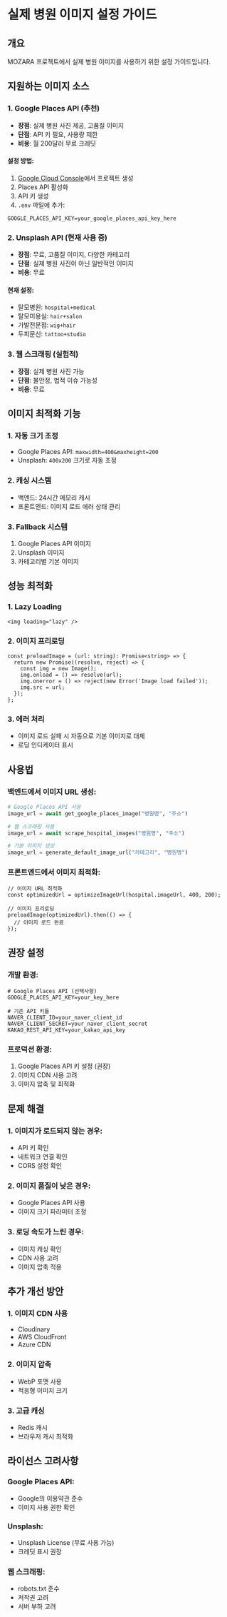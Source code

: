 # 실제 병원 이미지 설정 가이드

## 개요
MOZARA 프로젝트에서 실제 병원 이미지를 사용하기 위한 설정 가이드입니다.

## 지원하는 이미지 소스

### 1. Google Places API (추천)
- **장점**: 실제 병원 사진 제공, 고품질 이미지
- **단점**: API 키 필요, 사용량 제한
- **비용**: 월 200달러 무료 크레딧

#### 설정 방법:
1. [Google Cloud Console](https://console.cloud.google.com/)에서 프로젝트 생성
2. Places API 활성화
3. API 키 생성
4. `.env` 파일에 추가:
```env
GOOGLE_PLACES_API_KEY=your_google_places_api_key_here
```

### 2. Unsplash API (현재 사용 중)
- **장점**: 무료, 고품질 이미지, 다양한 카테고리
- **단점**: 실제 병원 사진이 아닌 일반적인 이미지
- **비용**: 무료

#### 현재 설정:
- 탈모병원: `hospital+medical`
- 탈모미용실: `hair+salon`
- 가발전문점: `wig+hair`
- 두피문신: `tattoo+studio`

### 3. 웹 스크래핑 (실험적)
- **장점**: 실제 병원 사진 가능
- **단점**: 불안정, 법적 이슈 가능성
- **비용**: 무료

## 이미지 최적화 기능

### 1. 자동 크기 조정
- Google Places API: `maxwidth=400&maxheight=200`
- Unsplash: `400x200` 크기로 자동 조정

### 2. 캐싱 시스템
- 백엔드: 24시간 메모리 캐시
- 프론트엔드: 이미지 로드 에러 상태 관리

### 3. Fallback 시스템
1. Google Places API 이미지
2. Unsplash 이미지
3. 카테고리별 기본 이미지

## 성능 최적화

### 1. Lazy Loading
```tsx
<img loading="lazy" />
```

### 2. 이미지 프리로딩
```tsx
const preloadImage = (url: string): Promise<string> => {
  return new Promise((resolve, reject) => {
    const img = new Image();
    img.onload = () => resolve(url);
    img.onerror = () => reject(new Error('Image load failed'));
    img.src = url;
  });
};
```

### 3. 에러 처리
- 이미지 로드 실패 시 자동으로 기본 이미지로 대체
- 로딩 인디케이터 표시

## 사용법

### 백엔드에서 이미지 URL 생성:
```python
# Google Places API 사용
image_url = await get_google_places_image("병원명", "주소")

# 웹 스크래핑 사용
image_url = await scrape_hospital_images("병원명", "주소")

# 기본 이미지 생성
image_url = generate_default_image_url("카테고리", "병원명")
```

### 프론트엔드에서 이미지 최적화:
```tsx
// 이미지 URL 최적화
const optimizedUrl = optimizeImageUrl(hospital.imageUrl, 400, 200);

// 이미지 프리로딩
preloadImage(optimizedUrl).then(() => {
  // 이미지 로드 완료
});
```

## 권장 설정

### 개발 환경:
```env
# Google Places API (선택사항)
GOOGLE_PLACES_API_KEY=your_key_here

# 기존 API 키들
NAVER_CLIENT_ID=your_naver_client_id
NAVER_CLIENT_SECRET=your_naver_client_secret
KAKAO_REST_API_KEY=your_kakao_api_key
```

### 프로덕션 환경:
1. Google Places API 키 설정 (권장)
2. 이미지 CDN 사용 고려
3. 이미지 압축 및 최적화

## 문제 해결

### 1. 이미지가 로드되지 않는 경우:
- API 키 확인
- 네트워크 연결 확인
- CORS 설정 확인

### 2. 이미지 품질이 낮은 경우:
- Google Places API 사용
- 이미지 크기 파라미터 조정

### 3. 로딩 속도가 느린 경우:
- 이미지 캐싱 확인
- CDN 사용 고려
- 이미지 압축 적용

## 추가 개선 방안

### 1. 이미지 CDN 사용
- Cloudinary
- AWS CloudFront
- Azure CDN

### 2. 이미지 압축
- WebP 포맷 사용
- 적응형 이미지 크기

### 3. 고급 캐싱
- Redis 캐시
- 브라우저 캐시 최적화

## 라이선스 고려사항

### Google Places API:
- Google의 이용약관 준수
- 이미지 사용 권한 확인

### Unsplash:
- Unsplash License (무료 사용 가능)
- 크레딧 표시 권장

### 웹 스크래핑:
- robots.txt 준수
- 저작권 고려
- 서버 부하 고려
